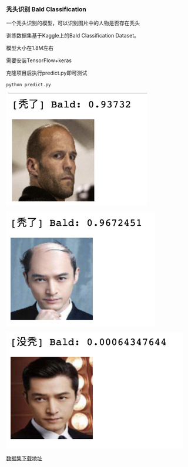 
### 秃头识别 Bald Classification

一个秃头识别的模型，可以识别图片中的人物是否存在秃头

训练数据集基于Kaggle上的Bald Classification Dataset。

模型大小在1.8M左右

需要安装TensorFlow+keras

克隆项目后执行predict.py即可测试

    python predict.py


![](img/res1.png)

![](img/res2.png)

![](img/res3.png)


[数据集下载地址](https://hyper.ai/datasets/12385)